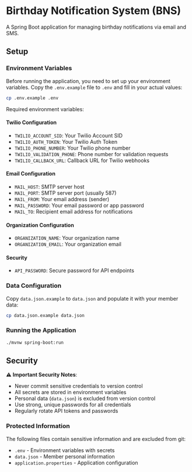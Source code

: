 # Birthday Notification System (BNS)

A Spring Boot application for managing birthday notifications via email and SMS.

## Setup

### Environment Variables

Before running the application, you need to set up your environment variables. Copy the `.env.example` file to `.env` and fill in your actual values:

```bash
cp .env.example .env
```

Required environment variables:

#### Twilio Configuration
- `TWILIO_ACCOUNT_SID`: Your Twilio Account SID
- `TWILIO_AUTH_TOKEN`: Your Twilio Auth Token
- `TWILIO_PHONE_NUMBER`: Your Twilio phone number
- `TWILIO_VALIDATION_PHONE`: Phone number for validation requests
- `TWILIO_CALLBACK_URL`: Callback URL for Twilio webhooks

#### Email Configuration
- `MAIL_HOST`: SMTP server host
- `MAIL_PORT`: SMTP server port (usually 587)
- `MAIL_FROM`: Your email address (sender)
- `MAIL_PASSWORD`: Your email password or app password
- `MAIL_TO`: Recipient email address for notifications

#### Organization Configuration
- `ORGANIZATION_NAME`: Your organization name
- `ORGANIZATION_EMAIL`: Your organization email

#### Security
- `API_PASSWORD`: Secure password for API endpoints

### Data Configuration

Copy `data.json.example` to `data.json` and populate it with your member data:

```bash
cp data.json.example data.json
```

### Running the Application

```bash
./mvnw spring-boot:run
```

## Security

⚠️ **Important Security Notes**:
- Never commit sensitive credentials to version control
- All secrets are stored in environment variables
- Personal data (`data.json`) is excluded from version control
- Use strong, unique passwords for all credentials
- Regularly rotate API tokens and passwords

### Protected Information
The following files contain sensitive information and are excluded from git:
- `.env` - Environment variables with secrets
- `data.json` - Member personal information
- `application.properties` - Application configuration